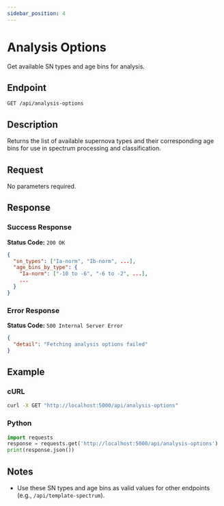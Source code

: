 ```yaml
---
sidebar_position: 4
---
```


# Analysis Options

Get available SN types and age bins for analysis.

## Endpoint

```
GET /api/analysis-options
```

## Description

Returns the list of available supernova types and their corresponding age bins for use in spectrum processing and classification.

## Request

No parameters required.

## Response

### Success Response
**Status Code:** `200 OK`

```json
{
  "sn_types": ["Ia-norm", "Ib-norm", ...],
  "age_bins_by_type": {
    "Ia-norm": ["-10 to -6", "-6 to -2", ...],
    ...
  }
}
```

### Error Response
**Status Code:** `500 Internal Server Error`

```json
{
  "detail": "Fetching analysis options failed"
}
```

## Example

### cURL
```bash
curl -X GET "http://localhost:5000/api/analysis-options"
```

### Python
```python
import requests
response = requests.get('http://localhost:5000/api/analysis-options')
print(response.json())
```

## Notes
- Use these SN types and age bins as valid values for other endpoints (e.g., `/api/template-spectrum`).
